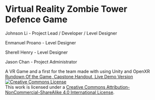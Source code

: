 # Virtual Reality Zombie Tower Defence Game 
Johnson Li - Project Lead / Developer / Level Designer


Enmanuel Proano - Level Designer


Sherell Henry - Level Designer


Jason Chan - Project Administrator



A VR Game and a first for the team made with using Unity and OpenXR 
[Rundown Of the Game, Capstone Handout, Live Demo Version](https://docs.google.com/document/d/1t03DV_zWMd2e-flqAeL01BOIna2f8bGKoyUv74sLrRg/edit?usp=sharing)
<a rel="license" href="http://creativecommons.org/licenses/by-nc-sa/4.0/"><img alt="Creative Commons License" style="border-width:0" src="https://i.creativecommons.org/l/by-nc-sa/4.0/88x31.png" /></a><br />This work is licensed under a <a rel="license" href="http://creativecommons.org/licenses/by-nc-sa/4.0/">Creative Commons Attribution-NonCommercial-ShareAlike 4.0 International License</a>.
